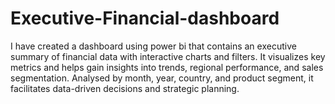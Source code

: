 # Executive-Financial-dashboard
I have created a dashboard using power bi that contains an executive summary of financial data with interactive charts and filters. It visualizes key metrics and helps gain insights into trends, regional performance, and sales segmentation. Analysed by month, year, country, and product segment, it facilitates data-driven decisions and strategic planning.
